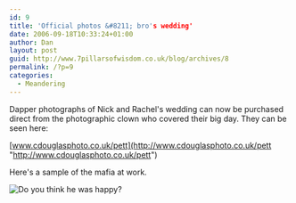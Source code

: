 ```yaml
---
id: 9
title: 'Official photos &#8211; bro's wedding'
date: 2006-09-18T10:33:24+01:00
author: Dan
layout: post
guid: http://www.7pillarsofwisdom.co.uk/blog/archives/8
permalink: /?p=9
categories:
  - Meandering
---
```

Dapper photographs of Nick and Rachel's wedding can now be purchased direct from the photographic clown who covered their big day. They can be seen here:

[www.cdouglasphoto.co.uk/pett](http://www.cdouglasphoto.co.uk/pett "http://www.cdouglasphoto.co.uk/pett")

Here's a sample of the mafia at work.

![Do you think he was happy?](http://www.cdouglasphoto.co.uk/pett/thumbs/296.jpg "Do you think he was happy?")